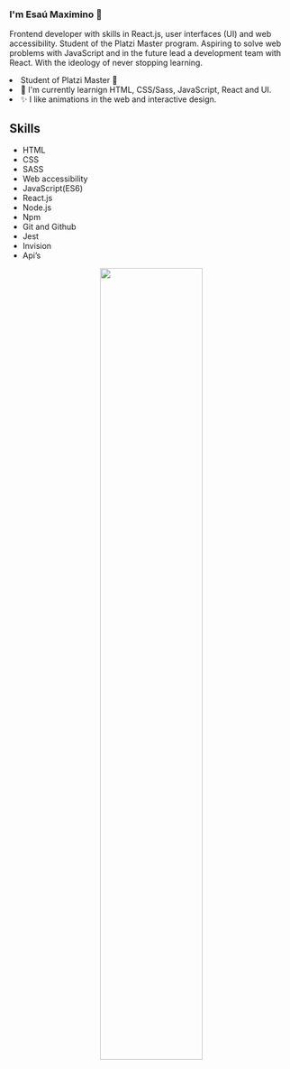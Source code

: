 ### I'm Esaú Maximino 👋
Frontend developer with skills in React.js, user interfaces (UI) and web accessibility.
Student of the Platzi Master program. Aspiring to solve web problems with JavaScript
and in the future lead a development team with React.
With the ideology of never stopping learning.

<li>Student of Platzi Master 💚</li>
<li>🔭 I'm currently learnign HTML, CSS/Sass, JavaScript, React and UI.</li> 
<li>✨ I like animations in the web and interactive design.</li>

<h2>Skills</h2>
<ul>
  <li>HTML</li>
  <li>CSS</li>
  <li>SASS</li>
  <li>Web accessibility</li>
  <li>JavaScript(ES6)</li>
  <li>React.js</li>
  <li>Node.js</li>
  <li>Npm</li>
  <li>Git and Github</li>
  <li>Jest</li>
  <li>Invision</li>
  <li>Api’s
</li>


  




</ul>

<div align="center">
  <img src="https://github-readme-stats.vercel.app/api?username=max23esau&show_icons=true&theme=aura_dark" width="60%" >
</div>


